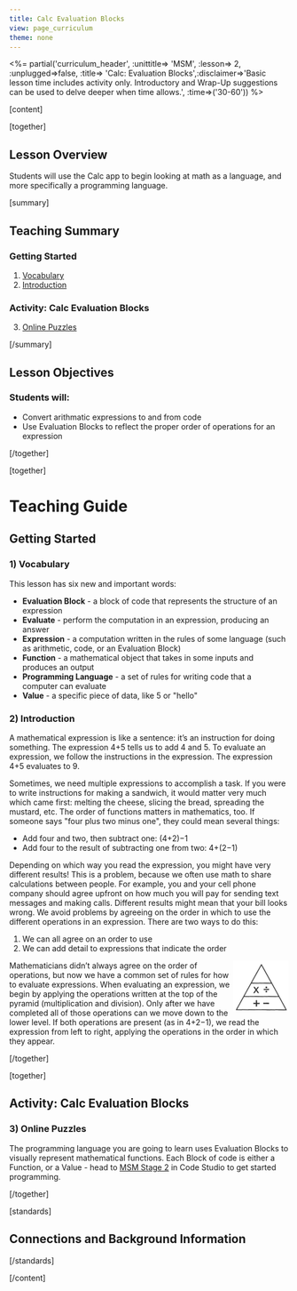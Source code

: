 ```yaml
---
title: Calc Evaluation Blocks
view: page_curriculum
theme: none
---
```



<%= partial('curriculum_header', :unittitle=> 'MSM', :lesson=> 2, :unplugged=>false, :title=> 'Calc: Evaluation Blocks',:disclaimer=>'Basic lesson time includes activity only. Introductory and Wrap-Up suggestions can be used to delve deeper when time allows.', :time=>('30-60')) %>

[content]

[together]

## Lesson Overview
Students will use the Calc app to begin looking at math as a language, and more specifically a programming language.

[summary]

## Teaching Summary
### **Getting Started**
 
1) [Vocabulary](#Vocab)<br/>
2) [Introduction](#GetStarted)  

### **Activity: Calc Evaluation Blocks**  

3) [Online Puzzles](#Activity1)

[/summary]

## Lesson Objectives 
### Students will:
- Convert arithmatic expressions to and from code
- Use Evaluation Blocks to reflect the proper order of operations for an expression

[/together]

[together]

# Teaching Guide

## Getting Started


### <a name="Vocab"></a> 1) Vocabulary
This lesson has six new and important words:<br/>

- **Evaluation Block** - a block of code that represents the structure of an expression
- **Evaluate** - perform the computation in an expression, producing an answer
- **Expression** - a computation written in the rules of some language (such as arithmetic, code, or an Evaluation Block)
- **Function** - a mathematical object that takes in some inputs and produces an output
- **Programming Language** - a set of rules for writing code that a computer can evaluate
- **Value** - a specific piece of data, like 5 or "hello"

### <a name="GetStarted"></a> 2) Introduction

A mathematical expression is like a sentence: it’s an instruction for doing something. The expression 4+5 tells us to add 4 and 5. To evaluate an expression, we follow the instructions in the expression. The expression 4+5 evaluates to 9.

Sometimes, we need multiple expressions to accomplish a task. If you were to write instructions for making a sandwich, it would matter very much which came first: melting the cheese, slicing the bread, spreading the mustard, etc. The order of functions matters in mathematics, too. If someone says "four plus two minus one", they could mean several things:

- Add four and two, then subtract one: (4+2)−1
- Add four to the result of subtracting one from two: 4+(2−1)

Depending on which way you read the expression, you might have very different results! This is a problem, because we often use math to share calculations between people. For example, you and your cell phone company should agree upfront on how much you will pay for sending text messages and making calls. Different results might mean that your bill looks wrong. We avoid problems by agreeing on the order in which to use the different operations in an expression. There are two ways to do this:

1. We can all agree on an order to use
2. We can add detail to expressions that indicate the order

<img src="pyramid.png" style="float: right" />
Mathematicians didn’t always agree on the order of operations, but now we have a common set of rules for how to evaluate expressions. When evaluating an expression, we begin by applying the operations written at the top of the pyramid (multiplication and division). Only after we have completed all of those operations can we move down to the lower level. If both operations are present (as in 4+2−1), we read the expression from left to right, applying the operations in the order in which they appear.

[/together]

[together]

## Activity: Calc Evaluation Blocks
### <a name="Activity1"></a> 3) Online Puzzles

The programming language you are going to learn uses Evaluation Blocks to visually represent mathematical functions. Each Block of code is either a Function, or a Value - head to [MSM Stage 2](http://studio.code.org/s/msm/stage/2/puzzle/1) in Code Studio to get started programming.

[/together]


[standards]

## Connections and Background Information




[/standards]

[/content]

<link rel="stylesheet" type="text/css" href="../docs/morestyle.css"/>
